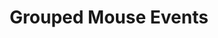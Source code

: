 ---
layout: default
title: Grouped Mouse Events
slides:

  - class: title-slide

    content: |

      # Grouped Mouse Events

      _Watching groups of elements, and finding where events came from_


  ##########

  - content: |

      ## How grouped events work

      - Create a **function** that runs some code
      - Find a group of **elements** on your page
      - Run the function when **something happens** to any of the elements
      - Use the **event** data to find which element was the trigger

  - content: |

      ## Step One: <br> Create a function

      We already know how to do this!

      ```javascript
      function crossOffItem(){
        console.log('cross the item off the list');
      }
      ```

  - content: |

      ## Step Two: <br> Find a group of elements

      Here's a new function called `getElementsByClass`:

      ```javascript
      function crossOffItem(){
        console.log('cross the item off the list');
      }

      var listItems = document.getElementsByClass('item');
      ```

  - content: |

      ## Step Three: <br> Watch for an event

      Use a loop to add a listener to every item

      ```javascript
      function crossOffItem(){
        console.log('cross the item off the list');
      }

      var listItems = document.getElementsByClass('item');

      for( var counter=0; counter<listItems.length; counter++){
        listItems[i].addEventListener('click', crossOffItem);
      }
      ```

  - content: |

      ## Step Four: <br> Find the trigger element

      ```javascript
      function crossOffItem( event ){
        console.log('cross the item off the list');
        console.log( event.target );
      }

      var listItems = document.getElementsByClass('item');

      for( var counter=0; counter<listItems.length; counter++){
        listItems[i].addEventListener('click', crossOffItem);
      }
      ```

      {:.checkpoint}
      When I click an item, it shows in te console.



  - content: |

      ## Step Five: <br> Add the **completed** class when clicked

      ```javascript
      function crossOffItem( event ){
        console.log('cross the item off the list');
        console.log( event.target );
        event.target.classList.add('complete');
      }

      var listItems = document.getElementsByClass('item');

      for( var counter=0; counter<listItems.length; counter++){
        listItems[i].addEventListener('click', crossOffItem);
      }
      ```

      {:.checkpoint}
      When I click an item, it gets crossed off!


  - content: |

      ## Whoa there, hold up, this just got tricky!

      Let's use our `debugger` to step through this line by line.

      ```javascript
      function crossOffItem( event ){
        console.log('cross the item off the list');
        console.log( event.target );
        event.target.classList.add('complete');
        debugger;
      }

      var listItems = document.getElementsByClass('item');
      debugger;

      for( var counter=0; counter<listItems.length; counter++){
        listItems[i].addEventListener('click', crossOffItem);
        debugger;
      }
      ```


  - content: |

      ## And how does this loop thing actually work?

      - `for` is like a function, it groups lines of code
      - `for` requires a **counter**, a **limit** and a **stepper**
      - `counter` starts at 0
      - the **limit** is the length of `listItems`
      - the **stepper** goes up by 1 each time
  

  - content: |

      ## Clean up your debuggers and logs

      Let's use our `debugger` to step through this line by line.

      ```javascript
      function crossOffItem( event ){
        event.target.classList.add('complete');
      }

      var listItems = document.getElementsByClass('item');

      for( var counter=0; counter<listItems.length; counter++){
        listItems[i].addEventListener('click', crossOffItem);
      }
      ```


  - content: |

      ## What we learned

      - Finding a group of elements by class
      - Using a loop to go through a group
      - Using event data to identify an element



---
